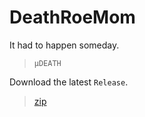 # DeathRoeMom

It had to happen someday.

> `µDEATH`

Download the latest `Release`.

>[zip](https://github.com/PersonHood/DeathRowMom/archive/refs/tags/v1.6.zip)
